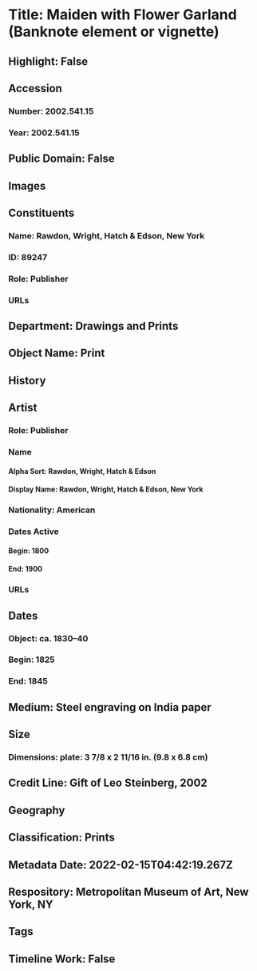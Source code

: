 # Title: Maiden with Flower Garland (Banknote element or vignette)
## Highlight: False
## Accession
### Number: 2002.541.15
### Year: 2002.541.15
## Public Domain: False
## Images
## Constituents
### Name: Rawdon, Wright, Hatch &amp; Edson, New York
### ID: 89247
### Role: Publisher
### URLs
## Department: Drawings and Prints
## Object Name: Print
## History
## Artist
### Role: Publisher
### Name
#### Alpha Sort: Rawdon, Wright, Hatch & Edson
#### Display Name: Rawdon, Wright, Hatch & Edson, New York
### Nationality: American
### Dates Active
#### Begin: 1800
#### End: 1900
### URLs
## Dates
### Object: ca. 1830–40
### Begin: 1825
### End: 1845
## Medium: Steel engraving on India paper
## Size
### Dimensions: plate: 3 7/8 x 2 11/16 in. (9.8 x 6.8 cm)
## Credit Line: Gift of Leo Steinberg, 2002
## Geography
## Classification: Prints
## Metadata Date: 2022-02-15T04:42:19.267Z
## Respository: Metropolitan Museum of Art, New York, NY
## Tags
## Timeline Work: False